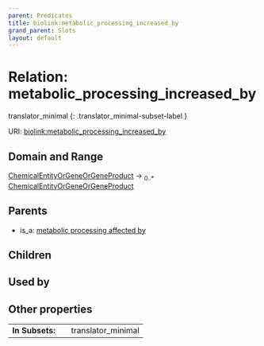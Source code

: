 ```yaml
---
parent: Predicates
title: biolink:metabolic_processing_increased_by
grand_parent: Slots
layout: default
---
```


# Relation: metabolic_processing_increased_by

translator_minimal
{: .translator_minimal-subset-label }




URI: [biolink:metabolic_processing_increased_by](https://w3id.org/biolink/vocab/metabolic_processing_increased_by)

## Domain and Range

[ChemicalEntityOrGeneOrGeneProduct](ChemicalEntityOrGeneOrGeneProduct.md) ->  <sub>0..\*</sub> [ChemicalEntityOrGeneOrGeneProduct](ChemicalEntityOrGeneOrGeneProduct.md)

## Parents

 *  is_a: [metabolic processing affected by](metabolic_processing_affected_by.md)

## Children


## Used by


## Other properties

|  |  |  |
| --- | --- | --- |
| **In Subsets:** | | translator_minimal |

